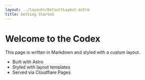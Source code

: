 ```yaml
---
layout: ../layouts/DefaultLayout.astro
title: Getting Started
---
```


# Welcome to the Codex

This page is written in Markdown and styled with a custom layout.

- Built with Astro
- Styled with layout templates
- Served via Cloudflare Pages
